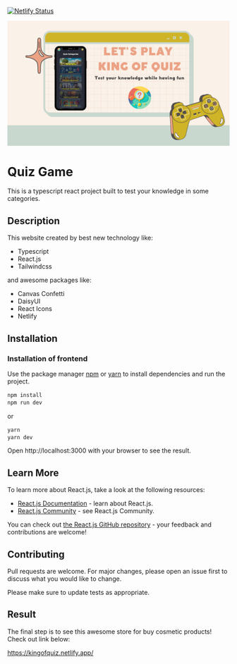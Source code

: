 [![Netlify Status](https://api.netlify.com/api/v1/badges/f6845445-e8f8-4012-82e0-658ab69164d3/deploy-status)](https://app.netlify.com/sites/kingofquiz/deploys)

![alt text](https://github.com/khakiiman/KingofQuiz/blob/main/public/introPic.jpg?raw=true)
# Quiz Game
This is a typescript react project built to test your knowledge in some categories.
## Description
This website created by best new technology like:
- Typescript
- React.js
- Tailwindcss

and awesome packages like:
+ Canvas Confetti
+ DaisyUI
+ React Icons
+ Netlify


## Installation
### Installation of frontend
Use the package manager [npm](https://www.npmjs.com/) or [yarn](https://yarnpkg.com/) to install dependencies and run the project.

```cmd
npm install
npm run dev
```
or
```cmd
yarn
yarn dev
```

Open http://localhost:3000 with your browser to see the result. 

## Learn More

To learn more about React.js, take a look at the following resources:

- [React.js Documentation](https://react.dev/learn) - learn about React.js.
- [React.js Community](https://react.dev/community) - see React.js Community.

You can check out [the React.js GitHub repository](https://github.com/facebook/react/releases) - your feedback and contributions are welcome!

## Contributing

Pull requests are welcome. For major changes, please open an issue first
to discuss what you would like to change.

Please make sure to update tests as appropriate.

## Result
The final step is to see this awesome store for buy cosmetic products!
Check out link below:

https://kingofquiz.netlify.app/